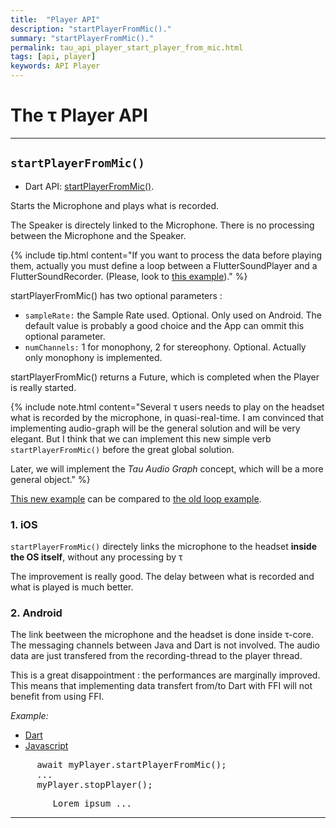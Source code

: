 ```yaml
---
title:  "Player API"
description: "startPlayerFromMic()."
summary: "startPlayerFromMic()."
permalink: tau_api_player_start_player_from_mic.html
tags: [api, player]
keywords: API Player
---
```

# The &tau; Player API

-----------------------------------------------------------------------------------------------------------------

## `startPlayerFromMic()`

- Dart API: [startPlayerFromMic()](pages/flutter-sound/api/player/FlutterSoundPlayer/startPlayerFromMic.html).

Starts the Microphone and plays what is recorded.

The Speaker is directely linked to the Microphone.
There is no processing between the Microphone and the Speaker.

{% include tip.html content="If you want to process the data before playing them, actually you must define a loop between a FlutterSoundPlayer and a FlutterSoundRecorder.
(Please, look to [this example](pages/flutter-sound/api/topics/flutter_sound_examples_play_from_mic.html))." %}


startPlayerFromMic() has two optional parameters :
- `sampleRate:` the Sample Rate used. Optional. Only used on Android. The default value is probably a good choice and the App can ommit this optional parameter.
- `numChannels:` 1 for monophony, 2 for stereophony. Optional. Actually only monophony is implemented.

startPlayerFromMic() returns a Future, which is completed when the Player is really started.

{% include note.html content="Several τ users needs to play on the headset what is recorded by the microphone, in quasi-real-time.
I am convinced that implementing audio-graph will be the general solution and will be very elegant.
But I think that we can implement this new simple verb `startPlayerFromMic()` before the great global solution.

Later, we will implement the _Tau Audio Graph_ concept, which will be a more general object." %}

[This new example](http://www.canardoux.xyz/tau_sound/doc/pages/flutter-sound/api/topics/flutter_sound_examples_play_from_mic.html) can be compared to [the old loop example](http://www.canardoux.xyz/tau_sound/doc/pages/flutter-sound/api/topics/flutter_sound_examples_stream_loop.html).

### 1. iOS

`startPlayerFromMic()` directely links the microphone to the headset **inside the OS itself**, without any processing by &tau;

The improvement is really good. The delay between what is recorded and what is played is much better.

### 2. Android

The link beetween the microphone and the headset is done inside &tau;-core.
The messaging channels between Java and Dart is not involved. The audio data are just transfered from the recording-thread to the player thread.

This is a great disappointment : the performances are marginally improved.
This means that implementing data transfert from/to Dart with FFI will not benefit from using FFI.


*Example:*
<ul id="profileTabs" class="nav nav-tabs">
    <li class="active"><a href="#dart" data-toggle="tab">Dart</a></li>
    <li><a href="#javascript" data-toggle="tab">Javascript</a></li>
</ul>
<div class="tab-content">

<div role="tabpanel" class="tab-pane active" id="dart">

<pre>
     await myPlayer.startPlayerFromMic();
     ...
     myPlayer.stopPlayer();
</pre>

</div>

<div role="tabpanel" class="tab-pane" id="javascript">
<pre>
        Lorem ipsum ...
</pre>
</div>

</div>

--------------------------------------------------------------------------------------------------------------------------------
